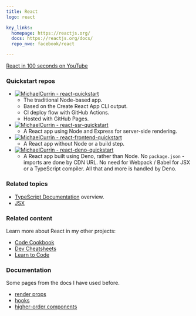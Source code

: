 ```yaml
---
title: React
logo: react

key_links: 
  homepage: https://reactjs.org/
  docs: https://reactjs.org/docs/
  repo_nwo: facebook/react

---
```


[React in 100 seconds on YouTube](https://youtu.be/Tn6-PIqc4UM)

### Quickstart repos

- [![MichaelCurrin - react-quickstart](https://img.shields.io/static/v1?label=MichaelCurrin&message=react-quickstart&color=blue&logo=github)](https://github.com/MichaelCurrin/react-quickstart)
    - The traditional Node-based app.
    - Based on the Create React App CLI output.
    - CI deploy flow with GitHub Actions.
    - Hosted with GitHub Pages.
- [![MichaelCurrin - react-ssr-quickstart](https://img.shields.io/static/v1?label=MichaelCurrin&message=react-ssr-quickstart&color=blue&logo=github)](https://github.com/MichaelCurrin/react-ssr-quickstart)
    - A React app using Node and Express for server-side rendering.
- [![MichaelCurrin - react-frontend-quickstart](https://img.shields.io/static/v1?label=MichaelCurrin&message=react-frontend-quickstart&color=blue&logo=github)](https://github.com/MichaelCurrin/react-frontend-quickstart)
    - A React app without Node or a build step.
- [![MichaelCurrin - react-deno-quickstart](https://img.shields.io/static/v1?label=MichaelCurrin&message=react-deno-quickstart&color=blue&logo=github)](https://github.com/MichaelCurrin/react-deno-quickstart)
    - A React app built using Deno, rather than Node. No `package.json` - imports are done by CDN URL. No need for Webpack / Babel for JSX or a TypeScript compiler. All that and more is handled by Deno. 


### Related topics

- [TypeScript Documentation](https://www.typescriptlang.org/docs/handbook/) overview.
- [JSX](https://www.typescriptlang.org/docs/handbook/jsx.html)


### Related content

Learn more about React in my other projects:

- [Code Cookbook](https://michaelcurrin.github.io/code-cookbook/recipes/javascript/packages/react/)
- [Dev Cheatsheets](https://michaelcurrin.github.io/dev-cheatsheets/cheatsheets/javascript/packages/react/)
- [Learn to Code](https://github.com/MichaelCurrin/learn-to-code/blob/master/en/topics/scripting_languages/JavaScript/libraries/react.md)


### Documentation 

Some pages from the docs I have used before.

- [render props](https://reactjs.org/docs/render-props.html)
- [hooks](https://reactjs.org/docs/hooks-intro.html)
- [higher-order components](https://reactjs.org/docs/higher-order-components.html)
